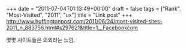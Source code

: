 +++
date = "2011-07-04T01:13:49+00:00"
draft = false
tags = ["Rank", "Most-Visited", "2011", "ux"]
title = "Link post"
+++
http://www.huffingtonpost.com/2011/06/24/most-visited-sites-2011_n_883756.html#s297621&title=1__Facebookcom



몇몇 사이트들은 의외라는 느낌.

